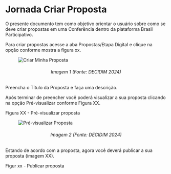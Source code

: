 # Jornada Criar Proposta

O presente documento tem como objetivo orientar o usuário sobre como se deve criar propostas em uma Conferência dentro da plataforma Brasil Participativo.

Para criar propostas acesse a aba Propostas/Etapa Digital e clique na opção conforme mostra a figura xx.

<figure markdown>
<img src= "https://gitlab.com/lappis-unb/decidimbr/documentacao/-/blob/main/docs/assetsTutoriais/conferencias/CriarProposta.png?ref_type=heads" alt="Criar Minha Proposta" style="float: none; margin: auto"> 
</figure> 
<p align="justify">
<h6 align = "center"> Imagem 1 (Fonte: DECIDIM 2024)</h6>
</p> 

Preencha o Título da Proposta e faça uma descrição.

Após terminar de preencher você poderá visualizar a sua proposta clicando na opção Pré-visualizar conforme Figura XX.

Figura XX - Pré-visualizar proposta

<figure markdown>
<img src= "https://gitlab.com/lappis-unb/decidimbr/documentacao/-/blob/main/docs/assetsTutoriais/conferencias/Previsualizar.png?ref_type=heads" alt=" Pré-visualizar Proposta" style="float: none; margin: auto"> 
</figure> 
<p align="justify">
<h6 align = "center"> Imagem 2 (Fonte: DECIDIM 2024)</h6>
</p> 

Estando de acordo com a proposta, agora você deverá publicar a sua proposta (imagem XX).

Figur xx - Publicar proposta 